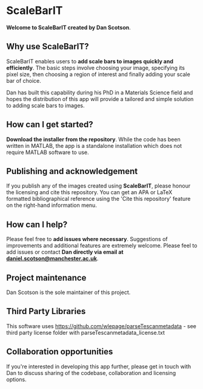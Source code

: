 # ScaleBarIT

**Welcome to ScaleBarIT created by Dan Scotson**.

## Why use ScaleBarIT?
ScaleBarIT enables users to **add scale bars to images quickly and efficiently**. The basic steps involve choosing your image, specifying its pixel size, then choosing a region of interest and finally adding your scale bar of choice.

Dan has built this capability during his PhD in a Materials Science field and hopes the distribution of this app will provide a tailored and simple solution to adding scale bars to images.

## How can I get started?
**Download the installer from the repository**. While the code has been written in MATLAB, the app is a standalone installation which does not require MATLAB software to use.

## Publishing and acknowledgement
If you publish any of the images created using **ScaleBarIT**, please honour the licensing and cite this repository. You can get an APA or LaTeX formatted bibliographical reference using the 'Cite this repository' feature on the right-hand information menu.

## How can I help?
Please feel free to **add issues where necessary**.
Suggestions of improvements and additional features are extremely welcome. Please feel to add issues or contact **Dan directly via email at daniel.scotson@manchester.ac.uk**.

## Project maintenance
Dan Scotson is the sole maintainer of this project.

## Third Party Libraries
This software uses https://github.com/wlepage/parseTescanmetadata - see third party license folder with parseTescanmetadata_license.txt

## Collaboration opportunities
If you're interested in developing this app further, please get in touch with Dan to discuss sharing of the codebase, collaboration and licensing options.

